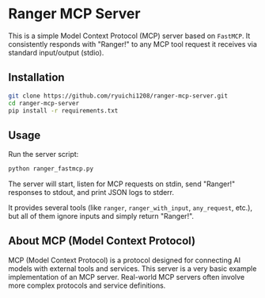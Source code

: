 # Ranger MCP Server

This is a simple Model Context Protocol (MCP) server based on `FastMCP`.
It consistently responds with "Ranger!" to any MCP tool request it receives via standard input/output (stdio).

## Installation

```bash
git clone https://github.com/ryuichi1208/ranger-mcp-server.git
cd ranger-mcp-server
pip install -r requirements.txt
```

## Usage

Run the server script:

```bash
python ranger_fastmcp.py
```

The server will start, listen for MCP requests on stdin, send "Ranger!" responses to stdout, and print JSON logs to stderr.

It provides several tools (like `ranger`, `ranger_with_input`, `any_request`, etc.), but all of them ignore inputs and simply return "Ranger!".

## About MCP (Model Context Protocol)

MCP (Model Context Protocol) is a protocol designed for connecting AI models with external tools and services. This server is a very basic example implementation of an MCP server. Real-world MCP servers often involve more complex protocols and service definitions.
